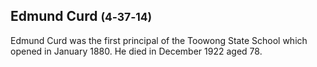 ## Edmund Curd <small>(4‑37‑14)</small>

Edmund Curd was the first principal of the Toowong State School which opened in January 1880. He died in December 1922 aged 78.
